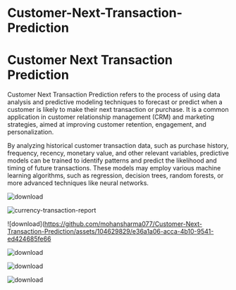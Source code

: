 # Customer-Next-Transaction-Prediction
<h1>Customer Next Transaction Prediction</h1>
<p>Customer Next Transaction Prediction refers to the process of using data analysis and predictive modeling techniques to forecast or predict when a customer is likely to make their next transaction or purchase. It is a common application in customer relationship management (CRM) and marketing strategies, aimed at improving customer retention, engagement, and personalization.</P>

<p>By analyzing historical customer transaction data, such as purchase history, frequency, recency, monetary value, and other relevant variables, predictive models can be trained to identify patterns and predict the likelihood and timing of future transactions. These models may employ various machine learning algorithms, such as regression, decision trees, random forests, or more advanced techniques like neural networks.</p>


![download](https://github.com/mohansharma077/Customer-Next-Transaction-Prediction/assets/104629829/d8041d1b-7954-4451-a33c-fe6ff1132d1d)


![currency-transaction-report](https://github.com/mohansharma077/Customer-Next-Transaction-Prediction/assets/104629829/7bf73282-05d8-427f-8322-89136b4e43ec)



![download](https://github.com/mohansharma077/Customer-Next-Transaction-Prediction/assets/104629829/e36a1a06-acca-4b10-9541-ed424685fe66



![download](https://github.com/mohansharma077/Customer-Next-Transaction-Prediction/assets/104629829/1a706ef4-7b42-415a-b4de-16c20fd894e6)


![download](https://github.com/mohansharma077/Customer-Next-Transaction-Prediction/assets/104629829/190c9a9d-1a01-4096-929a-5dd00cf50b26)


![download](https://github.com/mohansharma077/Customer-Next-Transaction-Prediction/assets/104629829/badcf63e-f76a-4927-bc84-770dec5bc54a)
